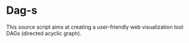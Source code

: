 # Dag-s
This source script aims at creating a user-friendly web visualization tool DAGs (directed acyclic graph).




